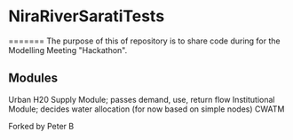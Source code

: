 # NiraRiverSaratiTests


=======
The purpose of this of repository is to share code during for the Modelling Meeting "Hackathon".

## Modules
Urban H20 Supply Module; passes demand, use, return flow
Institutional Module; decides water allocation (for now based on simple nodes)
CWATM 

Forked by Peter B
